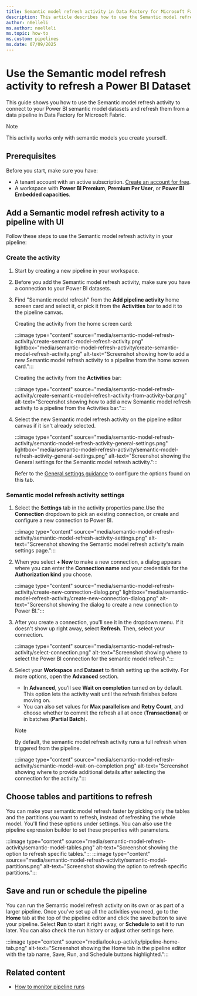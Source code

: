 ```yaml
---
title: Semantic model refresh activity in Data Factory for Microsoft Fabric
description: This article describes how to use the Semantic model refresh activity to refresh a Power BI dataset from a data pipeline in Microsoft Fabric.
author: n0elleli
ms.author: noelleli
ms.topic: how-to
ms.custom: pipelines
ms.date: 07/09/2025
---
```


# Use the Semantic model refresh activity to refresh a Power BI Dataset

This guide shows you how to use the Semantic model refresh activity to connect to your Power BI semantic model datasets and refresh them from a data pipeline in Data Factory for Microsoft Fabric.

   > [!NOTE]
   > This activity works only with semantic models you create yourself. 

## Prerequisites

Before you start, make sure you have:

- A tenant account with an active subscription. [Create an account for free](../fundamentals/fabric-trial.md).
- A workspace with **Power BI Premium**, **Premium Per User**, or **Power BI Embedded capacities**.

## Add a Semantic model refresh activity to a pipeline with UI

Follow these steps to use the Semantic model refresh activity in your pipeline: 

### Create the activity

1. Start by creating a new pipeline in your workspace. 
1. Before you add the Semantic model refresh activity, make sure you have a connection to your Power BI datasets.
1. Find "Semantic model refresh" from the **Add pipeline activity** home screen card and select it, or pick it from the **Activities** bar to add it to the pipeline canvas.

   Creating the activity from the home screen card:
   
   :::image type="content" source="media/semantic-model-refresh-activity/create-semantic-model-refresh-activity.png" lightbox="media/semantic-model-refresh-activity/create-semantic-model-refresh-activity.png" alt-text="Screenshot showing how to add a new Semantic model refresh activity to a pipeline from the home screen card.":::

   Creating the activity from the **Activities** bar:

   :::image type="content" source="media/semantic-model-refresh-activity/create-semantic-model-refresh-activity-from-activity-bar.png" alt-text="Screenshot showing how to add a new Semantic model refresh activity to a pipeline from the Activities bar.":::

1. Select the new Semantic model refresh activity on the pipeline editor canvas if it isn't already selected.

   :::image type="content" source="media/semantic-model-refresh-activity/semantic-model-refresh-activity-general-settings.png" lightbox="media/semantic-model-refresh-activity/semantic-model-refresh-activity-general-settings.png" alt-text="Screenshot showing the General settings for the Semantic model refresh activity.":::

   Refer to the [General settings guidance](activity-overview.md#general-settings) to configure the options found on this tab.

### Semantic model refresh activity settings

1. Select the **Settings** tab in the activity properties pane.Use the **Connection** dropdown to pick an existing connection, or create and configure a new connection to Power BI.

   :::image type="content" source="media/semantic-model-refresh-activity/semantic-model-refresh-activity-settings.png" alt-text="Screenshot showing the Semantic model refresh activity's main settings page.":::

1. When you select **+ New** to make a new connection, a dialog appears where you can enter the **Connection name** and your credentials for the **Authorization kind** you choose.

   :::image type="content" source="media/semantic-model-refresh-activity/create-new-connection-dialog.png" lightbox="media/semantic-model-refresh-activity/create-new-connection-dialog.png" alt-text="Screenshot showing the dialog to create a new connection to Power BI.":::

1. After you create a connection, you'll see it in the dropdown menu. If it doesn't show up right away, select **Refresh**. Then, select your connection.

   :::image type="content" source="media/semantic-model-refresh-activity/select-connection.png" alt-text="Screenshot showing where to select the Power BI connection for the semantic model refresh.":::

1. Select your **Workspace** and **Dataset** to finish setting up the activity. For more options, open the **Advanced** section.

   - In **Advanced**, you'll see **Wait on completion** turned *on* by default. This option lets the activity wait until the refresh finishes before moving on.
   - You can also set values for **Max parallelism** and **Retry Count**, and choose whether to commit the refresh all at once (**Transactional**) or in batches (**Partial Batch**).

   > [!NOTE]
   > By default, the semantic model refresh activity runs a full refresh when triggered from the pipeline.
   
   :::image type="content" source="media/semantic-model-refresh-activity/semantic-model-wait-on-completion.png" alt-text="Screenshot showing where to provide additional details after selecting the connection for the activity.":::

## Choose tables and partitions to refresh

You can make your semantic model refresh faster by picking only the tables and the partitions you want to refresh, instead of refreshing the whole model. You'll find these options under settings. You can also use the pipeline expression builder to set these properties with parameters.

:::image type="content" source="media/semantic-model-refresh-activity/semantic-model-tables.png" alt-text="Screenshot showing the option to refresh specific tables.":::
:::image type="content" source="media/semantic-model-refresh-activity/semantic-model-partitions.png" alt-text="Screenshot showing the option to refresh specific partitions.":::

## Save and run or schedule the pipeline

You can run the Semantic model refresh activity on its own or as part of a larger pipeline. Once you've set up all the activities you need, go to the **Home** tab at the top of the pipeline editor and click the save button to save your pipeline. Select **Run** to start it right away, or **Schedule** to set it to run later. You can also check the run history or adjust other settings here.

:::image type="content" source="media/lookup-activity/pipeline-home-tab.png" alt-text="Screenshot showing the Home tab in the pipeline editor with the tab name, Save, Run, and Schedule buttons highlighted.":::

## Related content

- [How to monitor pipeline runs](monitor-pipeline-runs.md)
